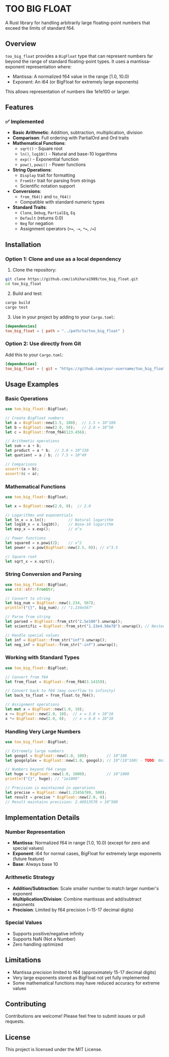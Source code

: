 # TOO BIG FLOAT

A Rust library for handling arbitrarily large floating-point numbers that exceed the limits of standard f64.

## Overview

`too_big_float` provides a `BigFloat` type that can represent numbers far beyond the range of standard floating-point types. It uses a mantissa-exponent representation where:
- Mantissa: A normalized f64 value in the range [1.0, 10.0)
- Exponent: An i64 (or BigFloat for extremely large exponents)

This allows representation of numbers like 1e1e100 or larger.

## Features

### ✅ Implemented
- **Basic Arithmetic**: Addition, subtraction, multiplication, division
- **Comparison**: Full ordering with PartialOrd and Ord traits
- **Mathematical Functions**: 
  - `sqrt()` - Square root
  - `ln()`, `log10()` - Natural and base-10 logarithms  
  - `exp()` - Exponential function
  - `pow()`, `powi()` - Power functions
- **String Operations**:
  - `Display` trait for formatting
  - `FromStr` trait for parsing from strings
  - Scientific notation support
- **Conversions**:
  - `from_f64()` and `to_f64()` 
  - Compatible with standard numeric types
- **Standard Traits**:
  - `Clone`, `Debug`, `PartialEq`, `Eq`
  - `Default` (returns 0.0)
  - `Neg` for negation
  - Assignment operators (`+=`, `-=`, `*=`, `/=`)

## Installation

### Option 1: Clone and use as a local dependency

1. Clone the repository:
```bash
git clone https://github.com/ishihara1989/too_big_float.git
cd too_big_float
```

2. Build and test:
```bash
cargo build
cargo test
```

3. Use in your project by adding to your `Cargo.toml`:
```toml
[dependencies]
too_big_float = { path = "../path/to/too_big_float" }
```

### Option 2: Use directly from Git

Add this to your `Cargo.toml`:
```toml
[dependencies]
too_big_float = { git = "https://github.com/your-username/too_big_float.git" }
```

## Usage Examples

### Basic Operations

```rust
use too_big_float::BigFloat;

// Create BigFloat numbers
let a = BigFloat::new(1.5, 100);  // 1.5 × 10^100
let b = BigFloat::new(2.0, 50);   // 2.0 × 10^50
let c = BigFloat::from_f64(123.456);

// Arithmetic operations
let sum = a + b;
let product = a * b;  // 3.0 × 10^150
let quotient = a / b; // 7.5 × 10^49

// Comparisons
assert!(a > b);
assert!(c < a);
```

### Mathematical Functions

```rust
use too_big_float::BigFloat;

let x = BigFloat::new(2.0, 0);  // 2.0

// Logarithms and exponentials
let ln_x = x.ln();          // Natural logarithm
let log10_x = x.log10();    // Base-10 logarithm
let exp_x = x.exp();        // e^x

// Power functions  
let squared = x.powi(2);    // x^2
let power = x.pow(BigFloat::new(3.5, 0)); // x^3.5

// Square root
let sqrt_x = x.sqrt();
```

### String Conversion and Parsing

```rust
use too_big_float::BigFloat;
use std::str::FromStr;

// Convert to string
let big_num = BigFloat::new(1.234, 567);
println!("{}", big_num); // "1.234e567"

// Parse from string
let parsed = BigFloat::from_str("2.5e100").unwrap();
let scientific = BigFloat::from_str("1.23e4.56e78").unwrap(); // Nested exponential

// Handle special values
let inf = BigFloat::from_str("inf").unwrap();
let neg_inf = BigFloat::from_str("-inf").unwrap();
```

### Working with Standard Types

```rust
use too_big_float::BigFloat;

// Convert from f64
let from_float = BigFloat::from_f64(3.14159);

// Convert back to f64 (may overflow to infinity)
let back_to_float = from_float.to_f64();

// Assignment operations
let mut x = BigFloat::new(1.0, 10);
x += BigFloat::new(2.0, 10);  // x = 3.0 × 10^10
x *= BigFloat::new(2.0, 0);   // x = 6.0 × 10^10
```

### Handling Very Large Numbers

```rust
use too_big_float::BigFloat;

// Extremely large numbers
let googol = BigFloat::new(1.0, 100);        // 10^100
let googolplex = BigFloat::new(1.0, googol); // 10^(10^100) - TODO: Not yet implemented

// Numbers beyond f64 range
let huge = BigFloat::new(1.0, 1000);         // 10^1000
println!("{}", huge); // "1e1000"

// Precision is maintained in operations
let precise = BigFloat::new(1.23456789, 500);
let result = precise * BigFloat::new(2.0, 0);
// Result maintains precision: 2.46913578 × 10^500
```

## Implementation Details

### Number Representation
- **Mantissa**: Normalized f64 in range [1.0, 10.0) (except for zero and special values)
- **Exponent**: i64 for normal cases, BigFloat for extremely large exponents (future feature)
- **Base**: Always base 10

### Arithmetic Strategy
- **Addition/Subtraction**: Scale smaller number to match larger number's exponent
- **Multiplication/Division**: Combine mantissas and add/subtract exponents
- **Precision**: Limited by f64 precision (~15-17 decimal digits)

### Special Values
- Supports positive/negative infinity
- Supports NaN (Not a Number)
- Zero handling optimized

## Limitations

- Mantissa precision limited to f64 (approximately 15-17 decimal digits)
- Very large exponents stored as BigFloat not yet fully implemented
- Some mathematical functions may have reduced accuracy for extreme values

## Contributing

Contributions are welcome! Please feel free to submit issues or pull requests.

## License

This project is licensed under the MIT License.